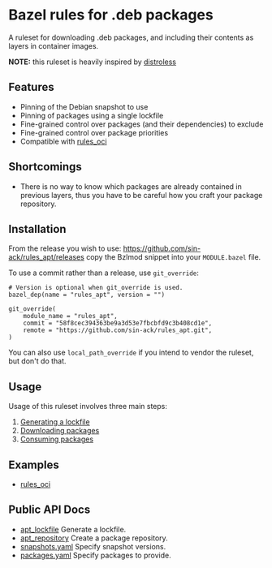 # Bazel rules for .deb packages

A ruleset for downloading .deb packages, and including their contents as layers in container images.

**NOTE:** this ruleset is heavily inspired by [distroless](https://github.com/GoogleContainerTools/distroless)

## Features

- Pinning of the Debian snapshot to use
- Pinning of packages using a single lockfile
- Fine-grained control over packages (and their dependencies) to exclude
- Fine-grained control over package priorities
- Compatible with [rules_oci](https://github.com/bazel-contrib/rules_oci)

## Shortcomings

- There is no way to know which packages are already contained in previous layers, thus you have to be careful how you craft your package repository.

## Installation

From the release you wish to use:
<https://github.com/sin-ack/rules_apt/releases>
copy the Bzlmod snippet into your `MODULE.bazel` file.

To use a commit rather than a release, use `git_override`:

``` starlark
# Version is optional when git_override is used.
bazel_dep(name = "rules_apt", version = "")

git_override(
    module_name = "rules_apt",
    commit = "58f8cec394363be9a3d53e7fbcbfd9c3b408cd1e",
    remote = "https://github.com/sin-ack/rules_apt.git",
)
```

You can also use `local_path_override` if you intend to vendor the ruleset, but
don't do that.

## Usage

Usage of this ruleset involves three main steps:

1. [Generating a lockfile](docs/lockfile.md)
2. [Downloading packages](docs/repository.md)
3. [Consuming packages](docs/repository.md)

## Examples

- [rules_oci](examples/rules_oci)

## Public API Docs

- [apt_lockfile](docs/lockfile.md) Generate a lockfile.
- [apt_repository](docs/repository.md) Create a package repository.
- [snapshots.yaml](docs/snapshots_yaml.md) Specify snapshot versions.
- [packages.yaml](docs/packages_yaml.md) Specify packages to provide.
